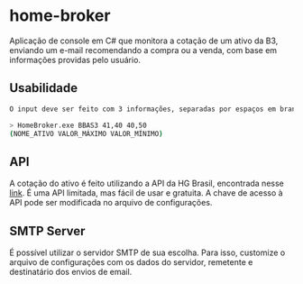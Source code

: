 # home-broker
Aplicação de console em C# que monitora a cotação de um ativo da B3, enviando um e-mail recomendando a compra ou a venda, com base em informações providas pelo usuário.

## Usabilidade
```bash
O input deve ser feito com 3 informações, separadas por espaços em branco, na forma:

> HomeBroker.exe BBAS3 41,40 40,50
(NOME_ATIVO VALOR_MÁXIMO VALOR_MÍNIMO)
```
## API
A cotação do ativo é feito utilizando a API da HG Brasil, encontrada nesse [link](https://console.hgbrasil.com/keys/new_key_plan). É uma API limitada, mas fácil de usar e gratuita. A chave de acesso à API pode ser modificada no arquivo de configurações.

## SMTP Server
É possível utilizar o servidor SMTP de sua escolha. Para isso, customize o arquivo de configurações com os dados do servidor, remetente e destinatário dos envios de email.
